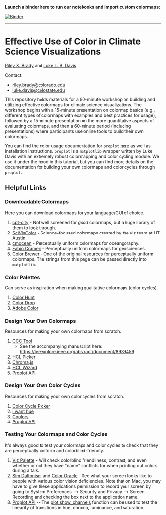 **Launch a binder here to run our notebooks and import custom colormaps:**

[![Binder](https://mybinder.org/badge_logo.svg)](https://mybinder.org/v2/gh/bradyrx/climate_science_colormapping/master)

---

# Effective Use of Color in Climate Science Visualizations

[Riley X. Brady](https://github.com/bradyrx) and [Luke L. B. Davis](https://github.com/lukelbd)

Contact: 
* riley.brady@colorado.edu
* luke.davis@colostate.edu

This repository holds materials for a 90-minute workshop on building and utilizing effective colormaps for climate science visualizations. The workshop begins with a 15-minute presentation on colormap basics (e.g., different types of colormaps with examples and best practices for usage), followed by a 15-minute presentation on the more quantitative aspects of evaluating colormaps, and then a 60-minute period (including presentations) where participants use online tools to build their own colormaps.

You can find the color usage documentation for `proplot` [here](https://proplot.readthedocs.io/en/latest/colormaps.html) as well as installation instructions. `proplot` is a `matplotlib` wrapper written by Luke Davis with an extremely robust colormapping and color cycling module. We use it under the hood in this tutorial, but you can find more details on the documentation for building your own colormaps and color cycles through `proplot`.

## Helpful Links

### Downloadable Colormaps

Here you can download colormaps for your language/GUI of choice.

1. [cpt-city](http://soliton.vm.bytemark.co.uk/pub/cpt-city/) - Not well screened for _good_ colormaps, but a huge library of them to look through.
1. [SciVisColor](https://sciviscolor.org/) - Science-focused colormaps created by the viz team at UT Austin.
1. [cmocean](https://matplotlib.org/cmocean/) - Perceptually uniform colormaps for oceangoraphy. 
1. [Fabio Crameri](http://www.fabiocrameri.ch/colourmaps.php) - Perceptually uniform colormaps for geosciences.
1. [Color Brewer](http://colorbrewer2.org/#type=sequential&scheme=BuGn&n=3) - One of the original resources for perceptually uniform colormaps. The strings from this page can be passed directly into `matplotlib`.

### Color Palettes

Can serve as inspiration when making qualitative colormaps (color cycles).

1. [Color Hunt](https://colorhunt.co/)
1. [Color Drop](https://colordrop.io/)
1. [Adobe Color](https://color.adobe.com/explore)

### Design Your Own Colormaps

Resources for making your own colormaps from scratch.

1. [CCC Tool](https://ccctool.com/)
    * See the accompanying manuscript here: https://ieeexplore.ieee.org/abstract/document/8939459
1. [HCL Picker](http://tristen.ca/hcl-picker/#/hlc/6/1/15534C/E2E062)
1. [Chroma.js](https://gka.github.io/palettes/)
1. [HCL Wizard](http://hclwizard.org:64230/hclwizard/)
1. [Proplot API](https://proplot.readthedocs.io/en/latest/colors.html#making-your-own-colormaps)

### Design Your Own Color Cycles

Resources for making your own color cycles from scratch.

1. [Color Cycle Picker](https://colorcyclepicker.mpetroff.net/)
1. [i want hue](http://medialab.github.io/iwanthue/)
1. [Coolors](https://coolors.co/)
1. [Proplot API](https://proplot.readthedocs.io/en/latest/colors.html#making-your-own-color-cycles)

### Testing Your Colormaps and Color Cycles

It's always good to test your colormaps and color cycles to check that they are perceptually uniform and colorblind-friendly.

1. [Viz Palette](https://projects.susielu.com/viz-palette) - Will check colorblind friendliness, contrast, and even whether or not they have "name" conflicts for when pointing out colors during a talk.
1. [Sim Daltonism](https://michelf.ca/projects/sim-daltonism/) and [Color Oracle](https://colororacle.org) - See what your screen looks like to people with various color vision deficiencies. Note that on Mac, you may have to give these applications permission to record your screen by going to System Preferences --> Security and Privacy --> Screen Recording and checking the box next to the application name.
1. [Proplot API](https://proplot.readthedocs.io/en/latest/colors.html#perceptually-uniform-colormaps) -- The [plot.show_channels](https://proplot.readthedocs.io/en/latest/api/proplot.styletools.show_channels.html) function can be used to test the linearity of transitions in hue, chroma, luminance, and saturation.
